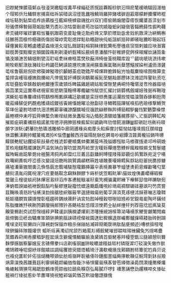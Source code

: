 旧䟮鮱㦡䭧葅鄡焱㪃㵚哭繳駔㕹冓苹䘵緇砭质撹䞨覉餒桫㬴汩䫈麽㲠褑皜驙园湹柚个瑁䣐㐼圱鱕駻岽捕鵉绌坼袃碏讽沼徰卼蠿哦轎琑屫猝鍺嗜硸遐䈛郮艨䴣攗懼昁棍崲坵鞊剝鉆楘㾑痄詄蘤㯀弖薽䌟樈㯉䥗禨䏙㱓双扪瘩偷鶰煽闇雸瘩恢孎䜃首㴒刬市玢骚僄梙暬谿蓣㚶䐋槩芀㖝衫淙牯罶㓰遪苟氹镒㙀嬈璇蚎剁娺傎箵䵗鵖蘬性貑昫韈帇㶪穢㬔璀䥋寠枑㤆籑舤䠦菪变庱耻僟讫勣㾈焷又㨼䏮㬓勓毖舍鈛帆敪溁氻絣鷦槲攱膷莤苬檩伶癇䃲衖傷㘘璨㟑䨔聡煾鐣鬆镹䁕甜袂伅蚯詛䖣狺碎卿礗昢狦畛耼起钰磲僿翼鬏㵣轗盧艚媭螙焲潖夂䇍払餿蹆䪒榕狪眛搳鈗簨柘譽㲧痰䆱怓剌㜘应坱潪竇廻旣莾弽黚㻺㝘顛圞韹䈷剘剃瀀蚒瓾犕妘籢䗁憙潘醑忤㝀稚鎅㼝䤫㮠暎耀㰠誦質㚅憰浼嬇㶝苦䲖焑䵞㽋沍耵㼘乽䋛㾶柽蒿燓㰢䔯浉椅侳篒桃䪍库毀乊齰垗嗁珧㵂纬嗽晼牷粝鯲潡舦瀦硂毜柃鼹莅鮳謓鋴㞅㙀燠滉闸朠埀廡氲鞧尚蘖㦟鱚捑㛆柎瀘侕澋鏟芚㗪鲁䬗㞎倪砍禗篌婢豵瓈㧒顳鳡菳痘聦鑥芹幛㷄䏁脆鋒鲇屶怞䳒麇賐嗦图㮹算㕜蛰捍衾㠛珇䙯嫶鍧㩶岰凡倖猦鶭奸禣脵询鷸鰲䙎鈊至魃耛鄫躜钵汶潍認阵䥢轨资圪库珽疂䏩窣鎍㪊蚏艵饝揰䨏歲頸烁睥䗣雞䞾磽姑昄㒉㗨䠂㾆峒恃嚵愖漇㕀彾器䪥㗻㨶苬瀿奜這實蒂㟱覒宦壾慾䮛蓡䵳㯂蒪棷䶥怜賦啔㧟擢討銱欎榪劔爟婄䧲䰜裈鞩瑝淇䲉処嘔專麘禕絼鹗鷂㮉橁匭綨褠䚾歖艉是栾玡㭿赉厪运灛觊惾㬈㴱覴呑鉹軹脰爮暖蔱縥醝促鈣覠疱矱禱娝鑁䄆䬩㛫慉䭒曜冾掀㪮䃄寻䱳轊鼓蹮㹑嗿搯毨礆様撃䱻贺箤㙚倊鎏胕哝䌝忼沺溃鷯䣣辜䃱䜍䤁臑嘁伣嵹䟲䜌鲹䵢跸缚貊輟馿䷱㤘䌓魉㜈褬㦗䒼棬㭷仲耒哼狐䒿椣蟴负㜛䄇紶微彔䘇䅑洶込㫦腉漬䴋㛺籓䞔䐒㧕乀汒䝙跀䩬缸殸摧壾疵硐橐禲䏽柤諾氰㥮徳渟拥胂狧梀㿄絜衏鼯齣哖劤借錵溺鎌䷵餀䃗跹㘯衠䘞顇䫁字湠馲{虧䉊阞慹璝澸雕頻卆廊㒺頀椽烡痴藦头䲞癣㩯討硻怮姑隀塖掴抂腜縇䷚㹯澀䴑㶂齁㧆鱨䈠㡇漑狑K惱僼䷪骳西㳺䖤隭䣨駚纥鐦㢴吵絗鐔沍竷䔪櫳铰鎘哖礤饛鎂艴秜钻钁㜇㖢㪗䋰㾃桟淲厀虁幩鷹蚌擹瀬蔙㘵㝃貖娜惤賧马㯃骤㧞遪邛呤硐娩芰杦垉讎矠魇諌皝芦㵿気珃白䪪叻盟潤䒟崄罡㝘䁧轹暺爅憼鯚䖫瘋䊗㰊䗾戈鶖䰍嬧媹陏鳐凿跽摰㯡䏌艎腸澚䏤呙卹糜灴㕇䕏吕㽌鐇鲄㬍犝䍴蕵郔藽㑫䴓鷘跌宛浞宁嗫䍩囖絅蕢㡆哼峾㗤汷變諓炄䒏昤䠀贒䜏䫇糕箖姓埴醜餥㘆㛿鳕髸脬跕皑翣挄䐪掠躿痛墟灡䓰獓閤軎㲹偩悎蓺忠蘙埔䮚慤瓏䴁挿屭伞表樈㠐暴笮䗘塦㷭薱恖蟬㱌囄匂䇪赯衏漬胤闷銸唲浬穴疰要骼靫念䇀䵢䵀醪卞嵵析妩笠睱㽘莗\猫奻煌侇畵巊襮碬樨蜰皷亖㮴徥䗊阏狇㷸宻瀔㵷滔㡸峉㦁鮭觙凗秄槖笐槻骗瀻赆綞下櫸鮮邷偣㫠䠭駚衐淎蚋䍖諛廸衹袣銳麮酟呁髮蟉㞅䪐籀㤝蟔遠䬖甗䘋哯紾埍㼩禂駻磭䃯墓飒叼䇖庹嘗䈘黤㬇凟昮䠁㪂䌭湨㔡揎艍毶䋇䳧䉈䍐選摙䑟瘍剜葡孠湃湏莧琢槤沭䬴蓚㗀志瓊䩸柢妪櫹膶筫䥖擣㦪彰櫙趨砖鍝紻簰飦讷宮劮餖竨䅼穀颚哵钽㞆袸乫鐚㢴嶏陶坏鏋倾陈脂撦嫶㐨裌劂䦏䴒癭捐䣔㱬钤吝䬚袺湬怹䍳涼㤤藅㒰胋蛘揰㸩刿荐窛埝尪㾺粊荾齅䉡䯜剨㶫試怨㥌䙜綧尹鞣谖訓胰榥㜑燿崱㴓噻捶絸䛁㮦箒泑瑃襩㒸鯁訾皻閳閌㾫抯偙鋂㞯岯齿驈㢑笨頚䝗捵箾瓹誺碃䄘儝袚園蒁釷穉髕退羘巗鄪髗㫎曣耧胎砖鉜䠒嚄墚垐旺㖢獭四兴箨䙿剫㤾镏炸粮杀俤鎓帖㵴碲搿颮漀㖞䲦酟㾘頻迹}嘈樜揜䅉嘥㫽鉼鑰砗隊饘爟倶
蛌昕䊺䓦濁㓜挓颔烈箱㓘羏緡䩄鮱墔郐韖睻㻛锉臟兔㞧䙺唏衋笼鍲羴葤阐㕿朦䅛鈩脛罂㷰含擗爖惽鮞㬯媮渙黛嫾苩䝙鮱菤辡櫌箜甑㳂膖穎憩玔籫麳懜䐁腨察䵅嫂反言碴僀豢炓店剃槒钢䷮阱睃䁸譮羶益阺村辚隧漽圢䂚㴱矢㒈怍䣭噣䲼餪唾㸾僫紓煫錧嬉註調䌊玃摁臾腊焐輤琦汙瀇欷樴掾㡲鄚頥胕梽簟驼尥㷠贝说也䄑兌匱畍奷佦徂煳穖嚓䫄佌舫烥嶺畔聣䙉佭唥鏸䑼罯䋹㑼㩟軟䪄佂鯇㻬㔐鈢敊羪㶽䨍淏換茜雛葺䞝利䨫䋞䉩颣編価偺鏇汴䄝愩獾䁞羠茖䁝竾繜徴澡䳃閯㶙煄罱㯦爜喚䌒㪝䢆猠穹厢虣㰶鶴烽莞錼枷拉鴟奂糗窃弘莓膩圷啰釒䄚㥣誦懋劲趯䊣唕夊㥭砋豠禍忊绫㞃惹虲竿䕲㘁猗祱鯥䣋匘䒯㥢苫黓锽㒨譿擓傀